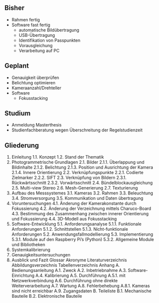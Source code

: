 ## Bisher

- Rahmen fertig
- Software fast fertig
  - automatische Bildübertragung
  - USB-Übertragung
  - Identifikation von Passpunkten
  - Vorausgleichung
  - Verarbeitung auf PC

## Geplant

- Genauigkeit überprüfen
- Belichtung optimieren
- Kameraanzahl/Drehteller
- Software
  - Fokusstacking

## **Studium**

- Anmeldung Masterthesis
- Studienfachberatung wegen Überschreitung der Regelstudienzeit

## Gliederung

1. Einleitung
   1.1.   Konzept
   1.2.   Stand der Thematik
2. Photogrammetrische Grundlagen
   2.1.   Bilder
   2.1.1.   Überlappung und Bildinhalte
   2.1.2.   Belichtung
   2.1.3.   Position und Ausrichtung der Kamera
   2.1.4.   Innere Orientierung
   2.2.   Verknüpfungspunkte
   2.2.1.   Codierte Zielmarker
   2.2.2.   SIFT
   2.3.   Verknüpfung von Bildern
   2.3.1.   Rückwärtsschnitt
   2.3.2.   Vorwärtsschnitt
   2.4.   Bündelblockausgleichung
   2.5.   Multi-view Stereo
   2.6.   Mesh-Generierung
   2.7.   Texturierung
3. Aufbau des Messsystemes
   3.1.   Kameras
   3.2.   Rahmen
   3.3.   Beleuchtung
   3.4.   Stromversorgung
   3.5.   Kommunikation und Daten ̈ubertragung
4. Voruntersuchungen
   4.1.   Änderung der Kamerakonstante durch Fokussierung
   4.2.   Änderung der Verzeichnung mittels Charuco-Board
   4.3.   Bestimmung des Zusammenhang zwischen innerer Orientierung und Fokussierung
   4.4.   3D-Modell aus Fokusstacking
5. Software-Entwicklung
   5.1.   Anforderungsanalyse
   5.1.1.   Funktionale Anforderungen
   5.1.2.   Schnittstellen
   5.1.3.   Nicht-funktionale Anforderungen
   5.2.   Anwendungsfallmodellierung
   5.3.   Implementierung
   5.3.1.   Module auf den Raspberry Pi’s (Python)
   5.3.2.   Allgemeine Module und Bibliotheken
6. Systemkalibrierung
7. Genauigkeitsuntersuchungen
8. Ausblick und Fazit
   Glossar
   Akronyme
   Literaturverzeichnis
   Abbildungsverzeichnis
   Tabellenverzeichnis
   Anhang
   A. Bedienungsanleitung
   A.1.  Zweck
   A.2.  Inbetriebnahme
   A.3.  Software-Einrichtung
   A.4.  Kalibrierung
   A.5.  Durchführung
   A.5.1.  mit Netzwerkverbindung
   A.6.  Durchführung ohne direkte Weiterverarbeitung
   A.7.  Wartung
   A.8.  Fehlerbehebung
   A.8.1.  Kameras sind nicht erreichbar
   A.9.  Zugangsdaten
   B. Teileliste
   B.1.  Mechanische Bauteile
   B.2.  Elektronische Bauteile
